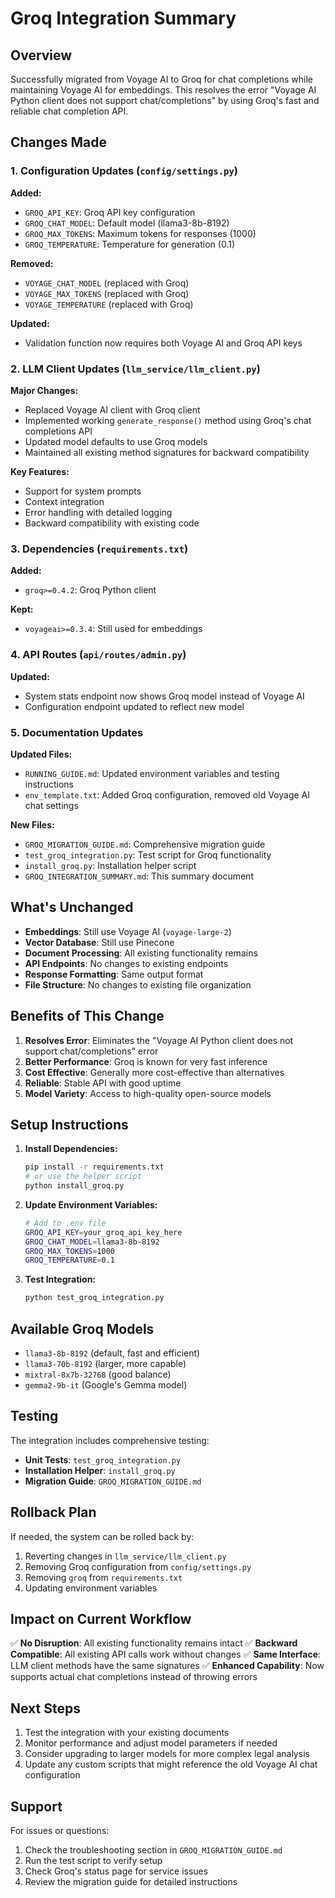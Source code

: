 # Groq Integration Summary

## Overview

Successfully migrated from Voyage AI to Groq for chat completions while maintaining Voyage AI for embeddings. This resolves the error "Voyage AI Python client does not support chat/completions" by using Groq's fast and reliable chat completion API.

## Changes Made

### 1. Configuration Updates (`config/settings.py`)

**Added:**
- `GROQ_API_KEY`: Groq API key configuration
- `GROQ_CHAT_MODEL`: Default model (llama3-8b-8192)
- `GROQ_MAX_TOKENS`: Maximum tokens for responses (1000)
- `GROQ_TEMPERATURE`: Temperature for generation (0.1)

**Removed:**
- `VOYAGE_CHAT_MODEL` (replaced with Groq)
- `VOYAGE_MAX_TOKENS` (replaced with Groq)
- `VOYAGE_TEMPERATURE` (replaced with Groq)

**Updated:**
- Validation function now requires both Voyage AI and Groq API keys

### 2. LLM Client Updates (`llm_service/llm_client.py`)

**Major Changes:**
- Replaced Voyage AI client with Groq client
- Implemented working `generate_response()` method using Groq's chat completions API
- Updated model defaults to use Groq models
- Maintained all existing method signatures for backward compatibility

**Key Features:**
- Support for system prompts
- Context integration
- Error handling with detailed logging
- Backward compatibility with existing code

### 3. Dependencies (`requirements.txt`)

**Added:**
- `groq>=0.4.2`: Groq Python client

**Kept:**
- `voyageai>=0.3.4`: Still used for embeddings

### 4. API Routes (`api/routes/admin.py`)

**Updated:**
- System stats endpoint now shows Groq model instead of Voyage AI
- Configuration endpoint updated to reflect new model

### 5. Documentation Updates

**Updated Files:**
- `RUNNING_GUIDE.md`: Updated environment variables and testing instructions
- `env_template.txt`: Added Groq configuration, removed old Voyage AI chat settings

**New Files:**
- `GROQ_MIGRATION_GUIDE.md`: Comprehensive migration guide
- `test_groq_integration.py`: Test script for Groq functionality
- `install_groq.py`: Installation helper script
- `GROQ_INTEGRATION_SUMMARY.md`: This summary document

## What's Unchanged

- **Embeddings**: Still use Voyage AI (`voyage-large-2`)
- **Vector Database**: Still use Pinecone
- **Document Processing**: All existing functionality remains
- **API Endpoints**: No changes to existing endpoints
- **Response Formatting**: Same output format
- **File Structure**: No changes to existing file organization

## Benefits of This Change

1. **Resolves Error**: Eliminates the "Voyage AI Python client does not support chat/completions" error
2. **Better Performance**: Groq is known for very fast inference
3. **Cost Effective**: Generally more cost-effective than alternatives
4. **Reliable**: Stable API with good uptime
5. **Model Variety**: Access to high-quality open-source models

## Setup Instructions

1. **Install Dependencies:**
   ```bash
   pip install -r requirements.txt
   # or use the helper script
   python install_groq.py
   ```

2. **Update Environment Variables:**
   ```bash
   # Add to .env file
   GROQ_API_KEY=your_groq_api_key_here
   GROQ_CHAT_MODEL=llama3-8b-8192
   GROQ_MAX_TOKENS=1000
   GROQ_TEMPERATURE=0.1
   ```

3. **Test Integration:**
   ```bash
   python test_groq_integration.py
   ```

## Available Groq Models

- `llama3-8b-8192` (default, fast and efficient)
- `llama3-70b-8192` (larger, more capable)
- `mixtral-8x7b-32768` (good balance)
- `gemma2-9b-it` (Google's Gemma model)

## Testing

The integration includes comprehensive testing:

- **Unit Tests**: `test_groq_integration.py`
- **Installation Helper**: `install_groq.py`
- **Migration Guide**: `GROQ_MIGRATION_GUIDE.md`

## Rollback Plan

If needed, the system can be rolled back by:

1. Reverting changes in `llm_service/llm_client.py`
2. Removing Groq configuration from `config/settings.py`
3. Removing `groq` from `requirements.txt`
4. Updating environment variables

## Impact on Current Workflow

✅ **No Disruption**: All existing functionality remains intact
✅ **Backward Compatible**: All existing API calls work without changes
✅ **Same Interface**: LLM client methods have the same signatures
✅ **Enhanced Capability**: Now supports actual chat completions instead of throwing errors

## Next Steps

1. Test the integration with your existing documents
2. Monitor performance and adjust model parameters if needed
3. Consider upgrading to larger models for more complex legal analysis
4. Update any custom scripts that might reference the old Voyage AI chat configuration

## Support

For issues or questions:
1. Check the troubleshooting section in `GROQ_MIGRATION_GUIDE.md`
2. Run the test script to verify setup
3. Check Groq's status page for service issues
4. Review the migration guide for detailed instructions 